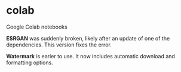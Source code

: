 # colab
Google Colab notebooks

**ESRGAN** was suddenly broken, likely after an update of one of the dependencies. This version fixes the error.

**Watermark** is earier to use.  It now includes automatic download and formatting options.
